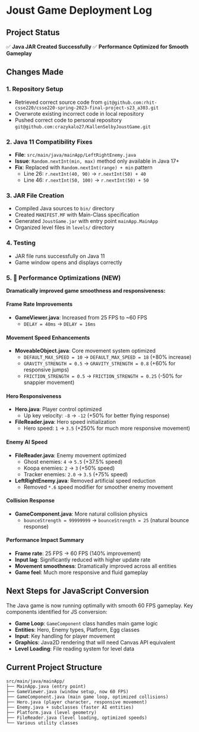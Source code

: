 # Joust Game Deployment Log

## Project Status
✅ **Java JAR Created Successfully**
✅ **Performance Optimized for Smooth Gameplay**

## Changes Made

### 1. Repository Setup
- Retrieved correct source code from `git@github.com:rhit-csse220/csse220-spring-2023-final-project-s23_a303.git`
- Overwrote existing incorrect code in local repository
- Pushed correct code to personal repository `git@github.com:crazykalo27/KallenSelbyJoustGame.git`

### 2. Java 11 Compatibility Fixes
- **File**: `src/main/java/mainApp/LeftRightEnemy.java`
- **Issue**: `Random.nextInt(min, max)` method only available in Java 17+
- **Fix**: Replaced with `Random.nextInt(range) + min` pattern
  - Line 26: `r.nextInt(40, 90)` → `r.nextInt(50) + 40`
  - Line 46: `r.nextInt(50, 100)` → `r.nextInt(50) + 50`

### 3. JAR File Creation
- Compiled Java sources to `bin/` directory
- Created `MANIFEST.MF` with Main-Class specification
- Generated `JoustGame.jar` with entry point `mainApp.MainApp`
- Organized level files in `levels/` directory

### 4. Testing
- JAR file runs successfully on Java 11
- Game window opens and displays correctly

### 5. 🚀 Performance Optimizations (NEW)
**Dramatically improved game smoothness and responsiveness:**

#### Frame Rate Improvements
- **GameViewer.java**: Increased from 25 FPS to ~60 FPS
  - `DELAY = 40ms` → `DELAY = 16ms`

#### Movement Speed Enhancements
- **MoveableObject.java**: Core movement system optimized
  - `DEFAULT_MAX_SPEED = 10` → `DEFAULT_MAX_SPEED = 18` (+80% increase)
  - `GRAVITY_STRENGTH = 0.5` → `GRAVITY_STRENGTH = 0.8` (+60% for responsive jumps)
  - `FRICTION_STRENGTH = 0.5` → `FRICTION_STRENGTH = 0.25` (-50% for snappier movement)

#### Hero Responsiveness
- **Hero.java**: Player control optimized
  - Up key velocity: `-8` → `-12` (+50% for better flying response)
- **FileReader.java**: Hero speed initialization
  - Hero speed: `1` → `3.5` (+250% for much more responsive movement)

#### Enemy AI Speed
- **FileReader.java**: Enemy movement optimized
  - Ghost enemies: `4` → `5.5` (+37.5% speed)
  - Koopa enemies: `2` → `3` (+50% speed)
  - Tracker enemies: `2.0` → `3.5` (+75% speed)
- **LeftRightEnemy.java**: Removed artificial speed reduction
  - Removed `*.6` speed modifier for smoother enemy movement

#### Collision Response
- **GameComponent.java**: More natural collision physics
  - `bounceStrength = 99999999` → `bounceStrength = 25` (natural bounce response)

#### Performance Impact Summary
- **Frame rate**: 25 FPS → 60 FPS (140% improvement)
- **Input lag**: Significantly reduced with higher update rate
- **Movement smoothness**: Dramatically improved across all entities
- **Game feel**: Much more responsive and fluid gameplay

## Next Steps for JavaScript Conversion
The Java game is now running optimally with smooth 60 FPS gameplay. Key components identified for JS conversion:
- **Game Loop**: `GameComponent` class handles main game logic
- **Entities**: Hero, Enemy types, Platform, Egg classes
- **Input**: Key handling for player movement
- **Graphics**: Java2D rendering that will need Canvas API equivalent
- **Level Loading**: File reading system for level data

## Current Project Structure
```
src/main/java/mainApp/
├── MainApp.java (entry point)
├── GameViewer.java (window setup, now 60 FPS)
├── GameComponent.java (main game loop, optimized collisions)
├── Hero.java (player character, responsive movement)
├── Enemy.java + subclasses (faster AI entities)
├── Platform.java (level geometry)
├── FileReader.java (level loading, optimized speeds)
└── Various utility classes
``` 